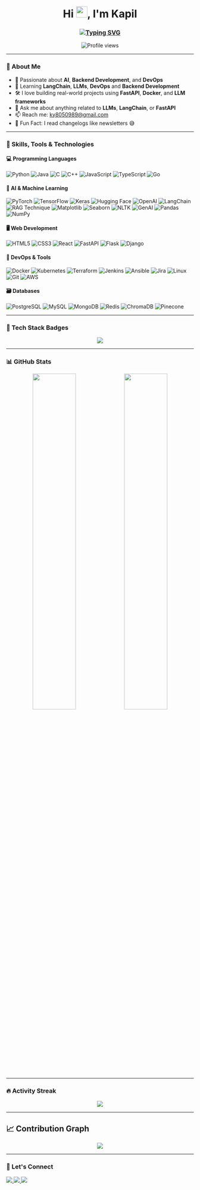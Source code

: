 <h1 align="center">Hi <img src="https://raw.githubusercontent.com/MartinHeinz/MartinHeinz/master/wave.gif" width="30px">, I'm Kapil</h1>
<h3 align="center">
  <a href="https://github.com/yadavkapil23">
    <img src="https://readme-typing-svg.herokuapp.com?font=Fira+Code&size=22&pause=1000&color=F76A05&center=true&vCenter=true&width=450&lines=AI+%26+DevOps+Enthusiast;Open+Source+Contributor;LLM+Tinkerer;Backend+Developer" alt="Typing SVG" />
  </a>
</h3>

<p align="center">
  <img src="https://komarev.com/ghpvc/?username=yadavkapil23&label=Profile%20views&color=0e75b6&style=flat" alt="Profile views"/>
</p>

---

### 📌 About Me

- 🧠 Passionate about **AI**, **Backend Development**, and **DevOps**
- 🌱 Learning **LangChain**, **LLMs**, **DevOps** and **Backend Development**
- 🛠️ I love building real-world projects using **FastAPI**, **Docker**, and **LLM frameworks**
- 💬 Ask me about anything related to **LLMs**, **LangChain**, or **FastAPI**
- 📫 Reach me: [ky8050989@gmail.com](mailto:ky8050989@gmail.com)
- 🧊 Fun Fact: I read changelogs like newsletters 😅

---

### 🧠 Skills, Tools & Technologies

#### 💻 Programming Languages
![Python](https://img.shields.io/badge/Python-3776AB?style=for-the-badge&logo=python&logoColor=white)
![Java](https://img.shields.io/badge/Java-ED8B00?style=for-the-badge&logo=openjdk&logoColor=white)
![C](https://img.shields.io/badge/C-A8B9CC?style=for-the-badge&logo=c&logoColor=black)
![C++](https://img.shields.io/badge/C++-00599C?style=for-the-badge&logo=c%2B%2B&logoColor=white)
![JavaScript](https://img.shields.io/badge/JavaScript-F7DF1E?style=for-the-badge&logo=javascript&logoColor=black)
![TypeScript](https://img.shields.io/badge/TypeScript-3178C6?style=for-the-badge&logo=typescript&logoColor=white)
![Go](https://img.shields.io/badge/Go-00ADD8?style=for-the-badge&logo=go&logoColor=white)


#### 🧪 AI & Machine Learning
![PyTorch](https://img.shields.io/badge/PyTorch-EE4C2C?style=for-the-badge&logo=pytorch&logoColor=white)
![TensorFlow](https://img.shields.io/badge/TensorFlow-FF6F00?style=for-the-badge&logo=tensorflow&logoColor=white)
![Keras](https://img.shields.io/badge/Keras-D00000?style=for-the-badge&logo=keras&logoColor=white)
![Hugging Face](https://img.shields.io/badge/HuggingFace-FCCB00?style=for-the-badge&logo=huggingface&logoColor=black)
![OpenAI](https://img.shields.io/badge/OpenAI-412991?style=for-the-badge&logo=openai&logoColor=white)
![LangChain](https://img.shields.io/badge/LangChain-000000?style=for-the-badge&logo=langchain&logoColor=white)
![RAG Technique](https://img.shields.io/badge/RAG-Technique-FF6B6B?style=for-the-badge&logoColor=white)
![Matplotlib](https://img.shields.io/badge/Matplotlib-11557C?style=for-the-badge&logo=matplotlib&logoColor=white)
![Seaborn](https://img.shields.io/badge/Seaborn-2E8BC0?style=for-the-badge&logoColor=white)
![NLTK](https://img.shields.io/badge/NLTK-76B900?style=for-the-badge&logoColor=white)
![GenAI](https://img.shields.io/badge/GenAI-800080?style=for-the-badge&logoColor=white)
![Pandas](https://img.shields.io/badge/Pandas-150458?style=for-the-badge&logo=pandas&logoColor=white)
![NumPy](https://img.shields.io/badge/NumPy-013243?style=for-the-badge&logo=numpy&logoColor=white)


#### 🖥️ Web Development
![HTML5](https://img.shields.io/badge/HTML5-E34F26?style=for-the-badge&logo=html5&logoColor=white)
![CSS3](https://img.shields.io/badge/CSS3-1572B6?style=for-the-badge&logo=css3&logoColor=white)
![React](https://img.shields.io/badge/React-61DAFB?style=for-the-badge&logo=react&logoColor=black)
![FastAPI](https://img.shields.io/badge/FastAPI-005571?style=for-the-badge&logo=fastapi&logoColor=white)
![Flask](https://img.shields.io/badge/Flask-000000?style=for-the-badge&logo=flask&logoColor=white)
![Django](https://img.shields.io/badge/Django-092E20?style=for-the-badge&logo=django&logoColor=white)


#### 🔧 DevOps & Tools
![Docker](https://img.shields.io/badge/Docker-2496ED?style=for-the-badge&logo=docker&logoColor=white)
![Kubernetes](https://img.shields.io/badge/Kubernetes-326CE5?style=for-the-badge&logo=kubernetes&logoColor=white)
![Terraform](https://img.shields.io/badge/Terraform-623CE4?style=for-the-badge&logo=terraform&logoColor=white)
![Jenkins](https://img.shields.io/badge/Jenkins-D24939?style=for-the-badge&logo=jenkins&logoColor=white)
![Ansible](https://img.shields.io/badge/Ansible-EE0000?style=for-the-badge&logo=ansible&logoColor=white)
![Jira](https://img.shields.io/badge/Jira-0052CC?style=for-the-badge&logo=jira&logoColor=white)
![Linux](https://img.shields.io/badge/Linux-FCC624?style=for-the-badge&logo=linux&logoColor=black)
![Git](https://img.shields.io/badge/Git-F05032?style=for-the-badge&logo=git&logoColor=white)
![AWS](https://img.shields.io/badge/AWS-232F3E?style=for-the-badge&logo=amazon-aws&logoColor=white)

#### 🗃️ Databases
![PostgreSQL](https://img.shields.io/badge/PostgreSQL-4169E1?style=for-the-badge&logo=postgresql&logoColor=white)
![MySQL](https://img.shields.io/badge/MySQL-4479A1?style=for-the-badge&logo=mysql&logoColor=white)
![MongoDB](https://img.shields.io/badge/MongoDB-47A248?style=for-the-badge&logo=mongodb&logoColor=white)
![Redis](https://img.shields.io/badge/Redis-DC382D?style=for-the-badge&logo=redis&logoColor=white)
![ChromaDB](https://img.shields.io/badge/ChromaDB-4EA94B?style=for-the-badge&logoColor=white)
![Pinecone](https://img.shields.io/badge/Pinecone-5DD8FF?style=for-the-badge&logoColor=black)


---

### 🧰 Tech Stack Badges

<p align="center">
  <img src="https://skillicons.dev/icons?i=python,java,cpp,js,docker,fastapi,flask,django,git,github,gitlab,kubernetes,linux,aws,postgres,mongodb,mysql,vscode,html,opencv,tensorflow,nltk,keras" />
</p>

---

### 📊 GitHub Stats

<p align="center">
  <img width="48%" src="https://github-readme-stats.vercel.app/api?username=yadavkapil23&show_icons=true&theme=radical" />
  <img width="48%" src="https://github-readme-stats.vercel.app/api/top-langs/?username=yadavkapil23&layout=compact&theme=tokyonight" />
</p>

---

### 🔥 Activity Streak

<p align="center">
  <img src="https://github-readme-streak-stats.herokuapp.com?user=yadavkapil23&theme=highcontrast&hide_border=true" />
</p>

---

## 📈 Contribution Graph

<p align="center">
  <img src="https://github-readme-activity-graph.vercel.app/graph?username=yadavkapil23&theme=tokyo-night&hide_border=true"/>
</p>

---

### 🔗 Let's Connect

<p align="left">
  <a href="https://linkedin.com/in/kapil-516749313" target="_blank">
    <img src="https://img.shields.io/badge/LinkedIn-blue?style=for-the-badge&logo=linkedin"/>
  </a>
  <a href="mailto:ky8050989@gmail.com">
    <img src="https://img.shields.io/badge/Gmail-D14836?style=for-the-badge&logo=gmail&logoColor=white"/>
  </a>
  <a href="https://github.com/yadavkapil23" target="_blank">
    <img src="https://img.shields.io/badge/GitHub-100000?style=for-the-badge&logo=github&logoColor=white"/>
  </a>
</p>
